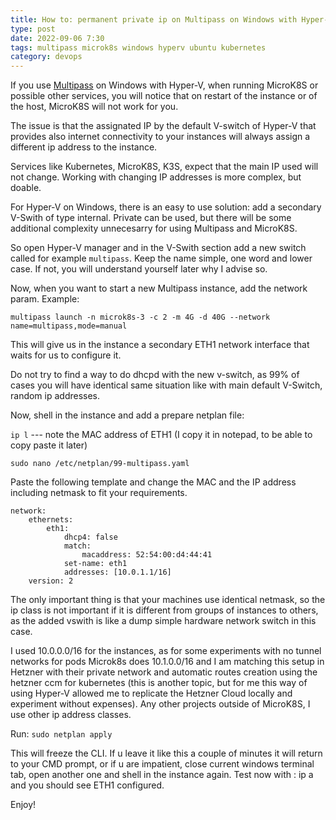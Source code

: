 ```yaml
---
title: How to: permanent private ip on Multipass on Windows with Hyper-V
type: post
date: 2022-09-06 7:30
tags: multipass microk8s windows hyperv ubuntu kubernetes
category: devops
---
```


If you use [Multipass](https://multipass.run) on Windows with Hyper-V, when running MicroK8S or possible other services, you will notice that on restart of the instance or of the host, MicroK8S will not work for you.

The issue is that the assignated IP by the default V-switch of Hyper-V that provides also internet connectivity to your instances will always assign a different ip address to the instance.

Services like Kubernetes, MicroK8S, K3S, expect that the main IP used will not change. Working with changing IP addresses is more complex, but doable.

For Hyper-V on Windows, there is an easy to use solution: add a secondary V-Swith of type internal. Private can be used, but there will be some additional complexity unnecesarry for using Multipass and MicroK8S.

So open Hyper-V manager and in the V-Swith section add a new switch called for example `multipass`. Keep the name simple, one word and lower case. If not, you will understand yourself later why I advise so.

Now, when you want to start a new Multipass instance, add the network param. Example:

`multipass launch -n microk8s-3 -c 2 -m 4G -d 40G --network name=multipass,mode=manual`

This will give us in the instance a secondary ETH1 network interface that waits for us to configure it.

Do not try to find a way to do dhcpd with the new v-switch, as 99% of cases you will have identical same situation like with main default V-Switch, random ip addresses.

Now, shell in the instance and add a prepare netplan file:

`ip l` --- note the MAC address of ETH1 (I copy it in notepad, to be able to copy paste it later)

`sudo nano /etc/netplan/99-multipass.yaml`

Paste the following template and change the MAC and the IP address including netmask to fit your requirements.

```
network:
    ethernets:
        eth1:
            dhcp4: false
            match:
                macaddress: 52:54:00:d4:44:41
            set-name: eth1
            addresses: [10.0.1.1/16]
    version: 2
```

The only important thing is that your machines use identical netmask, so the ip class is not important if it is different from groups of instances to others, as the added vswith is like a dump simple hardware network switch in this case.

I used 10.0.0.0/16 for the instances, as for some experiments with no tunnel networks for pods Microk8s does 10.1.0.0/16 and I am matching this setup in Hetzner with their private network and automatic routes creation using the hetzner ccm for kubernetes (this is another topic, but for me this way of using Hyper-V allowed me to replicate the Hetzner Cloud locally and experiment without expenses).
Any other projects outside of MicroK8S, I use other ip address classes.

Run:
`sudo netplan apply`

This will freeze the CLI. If u leave it like this a couple of minutes it will return to your CMD prompt, or if u are impatient, close current windows terminal tab, open another one and shell in the instance again. Test now with :
ip a and you should see ETH1 configured.

Enjoy!

